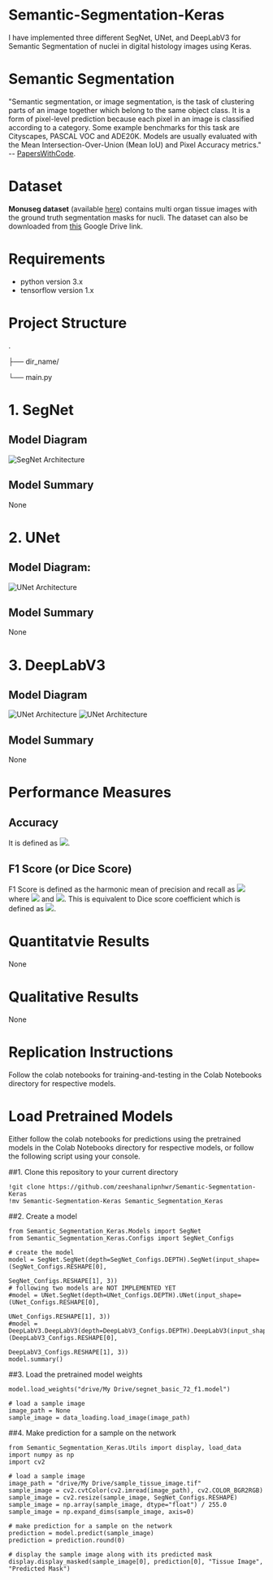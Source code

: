 # Semantic-Segmentation-Keras
I have implemented three different SegNet, UNet, and DeepLabV3 for Semantic Segmentation of nuclei in digital histology images using Keras.

# Semantic Segmentation
"Semantic segmentation, or image segmentation, is the task of clustering parts of an image together which belong to the same object class. It is a form of pixel-level prediction because each pixel in an image is classified according to a category. Some example benchmarks for this task are Cityscapes, PASCAL VOC and ADE20K. Models are usually evaluated with the Mean Intersection-Over-Union (Mean IoU) and Pixel Accuracy metrics." -- [PapersWithCode](https://paperswithcode.com/task/semantic-segmentation).

# Dataset
**Monuseg dataset** (available [here](https://monuseg.grand-challenge.org/Data/)) contains multi organ tissue images with the ground truth segmentation masks for nucli. The dataset can also be downloaded from [this](https://drive.google.com/drive/folders/1hnHjxFb52BdhxkcV_N7MdWLdagzXHzmq?usp=sharing) Google Drive link.

# Requirements
- python version 3.x
- tensorflow version 1.x

# Project Structure
.

├── dir_name/

└── main.py

# 1. SegNet
## Model Diagram
![SegNet Architecture](https://www.researchgate.net/profile/Vijay_Badrinarayanan/publication/283471087/figure/fig1/AS:391733042008065@1470407843299/An-illustration-of-the-SegNet-architecture-There-are-no-fully-connected-layers-and-hence.png)
## Model Summary
None

# 2. UNet
## Model Diagram:
![UNet Architecture](https://vasanashwin.github.io/retrospect/images/unet.png)
## Model Summary
None

# 3. DeepLabV3
## Model Diagram
![UNet Architecture](https://miro.medium.com/max/1590/1*R7tiLxyeHYHMXTGJIanZiA.png)
![UNet Architecture](https://media.arxiv-vanity.com/render-output/2143434/x1.png)
## Model Summary
None

# Performance Measures

## Accuracy
It is defined as <img src="https://render.githubusercontent.com/render/math?math=accuracy = \frac{TP%2BTN}{TP%2BFP%2BTN%2BFN}">.

## F1 Score (or Dice Score)
F1 Score is defined as the harmonic mean of precision and recall as <img src="https://render.githubusercontent.com/render/math?math=F_1=\frac{2}{\frac{1}{precision}%2B\frac{1}{recall}}"> where <img src="https://render.githubusercontent.com/render/math?math=precision=\frac{TP}{TP%2BFP}"> and <img src="https://render.githubusercontent.com/render/math?math=recall=\frac{TP}{TP%2BFN}">. This is equivalent to Dice score coefficient which is defined as <img src="https://render.githubusercontent.com/render/math?math=DSC = \frac{2\times{TP}}{2\times{TP}%2BFP%2BFN}">.

# Quantitatvie Results
None

# Qualitative Results
None

# Replication Instructions
Follow the colab notebooks for training-and-testing in the Colab Notebooks directory for respective models.

# Load Pretrained Models
Either follow the colab notebooks for predictions using the pretrained models in the Colab Notebooks directory for respective models, or follow the following script using your console.

##1. Clone this repository to your current directory

    !git clone https://github.com/zeeshanalipnhwr/Semantic-Segmentation-Keras
    !mv Semantic-Segmentation-Keras Semantic_Segmentation_Keras

##2. Create a model

    from Semantic_Segmentation_Keras.Models import SegNet
    from Semantic_Segmentation_Keras.Configs import SegNet_Configs

    # create the model
    model = SegNet.SegNet(depth=SegNet_Configs.DEPTH).SegNet(input_shape=(SegNet_Configs.RESHAPE[0],
                                                                          SegNet_Configs.RESHAPE[1], 3))
    # following two models are NOT IMPLEMENTED YET
    #model = UNet.SegNet(depth=UNet_Configs.DEPTH).UNet(input_shape=(UNet_Configs.RESHAPE[0],
                                                                     UNet_Configs.RESHAPE[1], 3))
    #model = DeepLabV3.DeepLabV3(depth=DeepLabV3_Configs.DEPTH).DeepLabV3(input_shape=(DeepLabV3_Configs.RESHAPE[0],
                                                                                       DeepLabV3_Configs.RESHAPE[1], 3))
    model.summary()

##3. Load the pretrained model weights

    model.load_weights("drive/My Drive/segnet_basic_72_f1.model")

    # load a sample image
    image_path = None
    sample_image = data_loading.load_image(image_path)

##4. Make prediction for a sample on the network

    from Semantic_Segmentation_Keras.Utils import display, load_data
    import numpy as np
    import cv2

    # load a sample image
    image_path = "drive/My Drive/sample_tissue_image.tif"
    sample_image = cv2.cvtColor(cv2.imread(image_path), cv2.COLOR_BGR2RGB)
    sample_image = cv2.resize(sample_image, SegNet_Configs.RESHAPE)
    sample_image = np.array(sample_image, dtype="float") / 255.0
    sample_image = np.expand_dims(sample_image, axis=0)

    # make prediction for a sample on the network
    prediction = model.predict(sample_image)
    prediction = prediction.round(0)

    # display the sample image along with its predicted mask
    display.display_masked(sample_image[0], prediction[0], "Tissue Image", "Predicted Mask")
